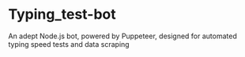# Typing_test-bot
An adept Node.js bot, powered by Puppeteer, designed for automated typing speed tests and data scraping

